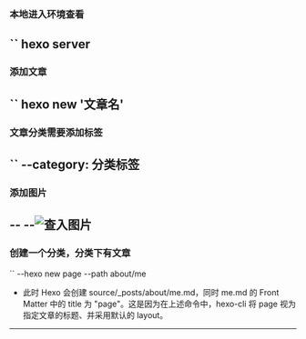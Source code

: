 ### 本地进入环境查看
``
hexo server
------------

### 添加文章
``
hexo new '文章名'
---------------

###  文章分类需要添加标签
``
--category: 分类标签
------------

### 添加图片
--<img src="">
--![查入图片](/02.png)
-------------

### 创建一个分类，分类下有文章
``
--hexo new page --path about/me
*   此时 Hexo 会创建 source/_posts/about/me.md，同时 me.md 的 Front Matter 中的 title 为 "page"。这是因为在上述命令中，hexo-cli 将 page 视为指定文章的标题、并采用默认的 layout。
--------------------


